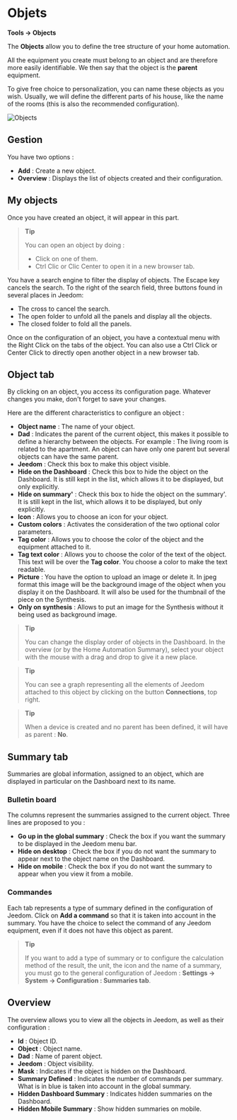 # Objets
**Tools → Objects**

The **Objects** allow you to define the tree structure of your home automation.

All the equipment you create must belong to an object and are therefore more easily identifiable. We then say that the object is the **parent** equipment.

To give free choice to personalization, you can name these objects as you wish. Usually, we will define the different parts of his house, like the name of the rooms (this is also the recommended configuration).

![Objects](./images/object_intro.gif)

## Gestion

You have two options :
- **Add** : Create a new object.
- **Overview** : Displays the list of objects created and their configuration.

## My objects

Once you have created an object, it will appear in this part.

> **Tip**
>
> You can open an object by doing :
> - Click on one of them.
> - Ctrl Clic or Clic Center to open it in a new browser tab.

You have a search engine to filter the display of objects. The Escape key cancels the search.
To the right of the search field, three buttons found in several places in Jeedom:

- The cross to cancel the search.
- The open folder to unfold all the panels and display all the objects.
- The closed folder to fold all the panels.

Once on the configuration of an object, you have a contextual menu with the Right Click on the tabs of the object. You can also use a Ctrl Click or Center Click to directly open another object in a new browser tab.

## Object tab

By clicking on an object, you access its configuration page. Whatever changes you make, don&#39;t forget to save your changes.

Here are the different characteristics to configure an object :

- **Object name** : The name of your object.
- **Dad** : Indicates the parent of the current object, this makes it possible to define a hierarchy between the objects. For example : The living room is related to the apartment. An object can have only one parent but several objects can have the same parent.
- **Jeedom** : Check this box to make this object visible.
- **Hide on the Dashboard** : Check this box to hide the object on the Dashboard. It is still kept in the list, which allows it to be displayed, but only explicitly.
- **Hide on summary'** : Check this box to hide the object on the summary'. It is still kept in the list, which allows it to be displayed, but only explicitly.
- **Icon** : Allows you to choose an icon for your object.
- **Custom colors** : Activates the consideration of the two optional color parameters.
- **Tag color** : Allows you to choose the color of the object and the equipment attached to it.
- **Tag text color** : Allows you to choose the color of the text of the object. This text will be over the **Tag color**. You choose a color to make the text readable.
- **Picture** : You have the option to upload an image or delete it. In jpeg format this image will be the background image of the object when you display it on the Dashboard. It will also be used for the thumbnail of the piece on the Synthesis.
- **Only on synthesis** : Allows to put an image for the Synthesis without it being used as background image.

> **Tip**
>
> You can change the display order of objects in the Dashboard. In the overview (or by the Home Automation Summary), select your object with the mouse with a drag and drop to give it a new place.

> **Tip**
>
> You can see a graph representing all the elements of Jeedom attached to this object by clicking on the button **Connections**, top right.

> **Tip**
>
> When a device is created and no parent has been defined, it will have as parent : **No**.

## Summary tab

Summaries are global information, assigned to an object, which are displayed in particular on the Dashboard next to its name.

### Bulletin board

The columns represent the summaries assigned to the current object. Three lines are proposed to you :

- **Go up in the global summary** : Check the box if you want the summary to be displayed in the Jeedom menu bar.
- **Hide on desktop** : Check the box if you do not want the summary to appear next to the object name on the Dashboard.
- **Hide on mobile** : Check the box if you do not want the summary to appear when you view it from a mobile.

### Commandes

Each tab represents a type of summary defined in the configuration of Jeedom. Click on **Add a command** so that it is taken into account in the summary. You have the choice to select the command of any Jeedom equipment, even if it does not have this object as parent.

> **Tip**
>
> If you want to add a type of summary or to configure the calculation method of the result, the unit, the icon and the name of a summary, you must go to the general configuration of Jeedom : **Settings → System → Configuration : Summaries tab**.

## Overview

The overview allows you to view all the objects in Jeedom, as well as their configuration :

- **Id** : Object ID.
- **Object** : Object name.
- **Dad** : Name of parent object.
- **Jeedom** : Object visibility.
- **Mask** : Indicates if the object is hidden on the Dashboard.
- **Summary Defined** : Indicates the number of commands per summary. What is in blue is taken into account in the global summary.
- **Hidden Dashboard Summary** : Indicates hidden summaries on the Dashboard.
- **Hidden Mobile Summary** : Show hidden summaries on mobile.
